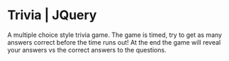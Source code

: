 # Trivia | JQuery

A multiple choice style trivia game. The game is timed, try to get as many answers correct before the time runs out! At the end the game will reveal your answers vs the correct answers to the questions. 
